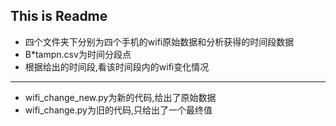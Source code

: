 ## This is Readme
* 四个文件夹下分别为四个手机的wifi原始数据和分析获得的时间段数据
* B*tampn.csv为时间分段点
* 根据给出的时间段,看该时间段内的wifi变化情况
***
* wifi_change_new.py为新的代码,给出了原始数据
* wifi_change.py为旧的代码,只给出了一个最终值
